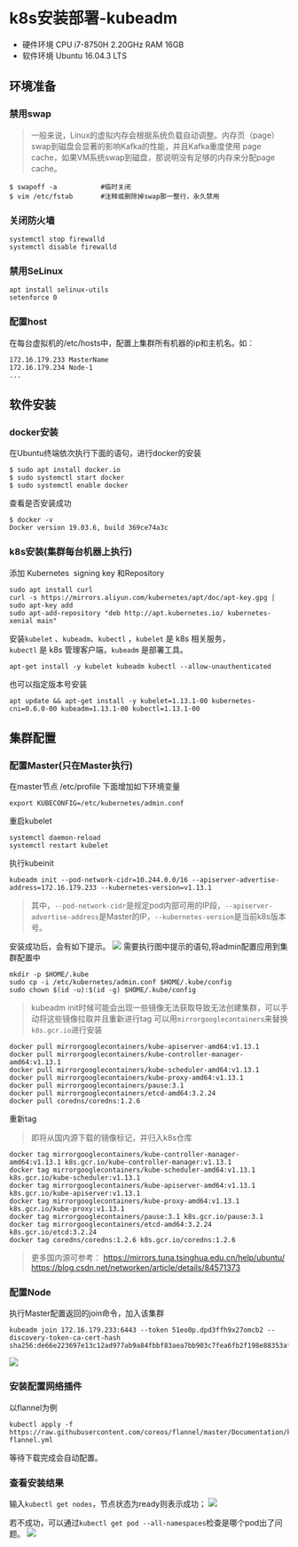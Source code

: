 # k8s安装部署-kubeadm
 * 硬件环境
CPU i7-8750H 2.20GHz
RAM 16GB
 * 软件环境 
Ubuntu 16.04.3 LTS
## 环境准备
### 禁用swap
>    一般来说，Linux的虚拟内存会根据系统负载自动调整。内存页（page）swap到磁盘会显著的影响Kafka的性能，并且Kafka重度使用   page cache，如果VM系统swap到磁盘，那说明没有足够的内存来分配page cache。
```
$ swapoff -a           #临时关闭
$ vim /etc/fstab       #注释或删除掉swap那一整行，永久禁用
```
### 关闭防火墙
```
systemctl stop firewalld
systemctl disable firewalld
```
### 禁用SeLinux
```
apt install selinux-utils
setenforce 0
```
### 配置host
在每台虚拟机的/etc/hosts中，配置上集群所有机器的ip和主机名。如：
```
172.16.179.233 MasterName
172.16.179.234 Node-1
...
```
## 软件安装
### docker安装
在Ubuntu终端依次执行下面的语句，进行docker的安装
```
$ sudo apt install docker.io
$ sudo systemctl start docker
$ sudo systemctl enable docker
```
查看是否安装成功
```
$ docker -v
Docker version 19.03.6, build 369ce74a3c
```
### k8s安装(集群每台机器上执行)
添加 Kubernetes  signing key 和Repository
```
sudo apt install curl
curl -s https://mirrors.aliyun.com/kubernetes/apt/doc/apt-key.gpg | sudo apt-key add
sudo apt-add-repository "deb http://apt.kubernetes.io/ kubernetes-xenial main"
```

安装`kubelet` 、`kubeadm`、`kubectl` ，`kubelet` 是 k8s 相关服务，`kubectl` 是 k8s 管理客户端，`kubeadm` 是部署工具。
```
apt-get install -y kubelet kubeadm kubectl --allow-unauthenticated
```
也可以指定版本号安装
```
apt update && apt-get install -y kubelet=1.13.1-00 kubernetes-cni=0.6.0-00 kubeadm=1.13.1-00 kubectl=1.13.1-00
```

## 集群配置
### 配置Master(只在Master执行)
在master节点 /etc/profile 下面增加如下环境变量
```
export KUBECONFIG=/etc/kubernetes/admin.conf
```
重启kubelet
```
systemctl daemon-reload 
systemctl restart kubelet
```
执行kubeinit
```
kubeadm init --pod-network-cidr=10.244.0.0/16 --apiserver-advertise-address=172.16.179.233 --kubernetes-version=v1.13.1
```
> 其中，`--pod-network-cidr`是规定pod内部可用的IP段，`--apiserver-advertise-address`是Master的IP，`--kubernetes-version`是当前k8s版本号。

安装成功后，会有如下提示。
![](https://pic.downk.cc/item/5f042b8214195aa5947afe3e.png)
需要执行图中提示的语句,将admin配置应用到集群配置中
```
mkdir -p $HOME/.kube 
sudo cp -i /etc/kubernetes/admin.conf $HOME/.kube/config 
sudo chown $(id -u):$(id -g) $HOME/.kube/config
```
> kubeadm init时候可能会出现一些镜像无法获取导致无法创建集群，可以手动将这些镜像拉取并且重新进行tag
> 可以用`mirrorgooglecontainers`来替换`k8s.gcr.io`进行安装
```
docker pull mirrorgooglecontainers/kube-apiserver-amd64:v1.13.1
docker pull mirrorgooglecontainers/kube-controller-manager-amd64:v1.13.1
docker pull mirrorgooglecontainers/kube-scheduler-amd64:v1.13.1
docker pull mirrorgooglecontainers/kube-proxy-amd64:v1.13.1
docker pull mirrorgooglecontainers/pause:3.1
docker pull mirrorgooglecontainers/etcd-amd64:3.2.24
docker pull coredns/coredns:1.2.6
```
重新tag
> 即将从国内源下载的镜像标记，并归入k8s仓库
```
docker tag mirrorgooglecontainers/kube-controller-manager-amd64:v1.13.1 k8s.gcr.io/kube-controller-manager:v1.13.1
docker tag mirrorgooglecontainers/kube-scheduler-amd64:v1.13.1 k8s.gcr.io/kube-scheduler:v1.13.1
docker tag mirrorgooglecontainers/kube-apiserver-amd64:v1.13.1 k8s.gcr.io/kube-apiserver:v1.13.1
docker tag mirrorgooglecontainers/kube-proxy-amd64:v1.13.1 k8s.gcr.io/kube-proxy:v1.13.1
docker tag mirrorgooglecontainers/pause:3.1 k8s.gcr.io/pause:3.1
docker tag mirrorgooglecontainers/etcd-amd64:3.2.24 k8s.gcr.io/etcd:3.2.24
docker tag coredns/coredns:1.2.6 k8s.gcr.io/coredns:1.2.6
```
> 更多国内源可参考：
https://mirrors.tuna.tsinghua.edu.cn/help/ubuntu/
https://blog.csdn.net/networken/article/details/84571373

### 配置Node
执行Master配置返回的join命令，加入该集群
```
kubeadm join 172.16.179.233:6443 --token 51eo0p.dpd3ffh9x27omcb2 --discovery-token-ca-cert-hash sha256:de66e223697e13c12ad977ab9a84fbbf83aea7bb903c7fea6fb2f198e88353af
```
![](https://pic.downk.cc/item/5f042bc414195aa5947b17c6.png)
### 安装配置网络插件
以flannel为例
```
kubectl apply -f https://raw.githubusercontent.com/coreos/flannel/master/Documentation/kube-flannel.yml
```
等待下载完成会自动配置。

### 查看安装结果
输入`kubectl get nodes`，节点状态为ready则表示成功；
![](https://pic.downk.cc/item/5f042bf714195aa5947b2c7c.png)

若不成功，可以通过`kubectl get pod --all-namespaces`检查是哪个pod出了问题。
![](https://pic.downk.cc/item/5f042bf714195aa5947b2c7e.png)
